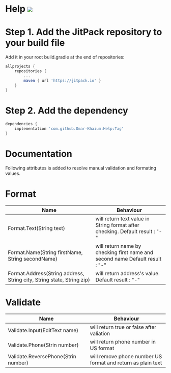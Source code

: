 # Help [![](https://jitpack.io/v/Omar-Khaium/Help.svg)](https://jitpack.io/#Omar-Khaium/Help)

# Step 1. Add the JitPack repository to your build file
Add it in your root build.gradle at the end of repositories:
```gradle
allprojects {
    repositories {
        ...
        maven { url 'https://jitpack.io' }
    }
}

```
# Step 2. Add the dependency
```gradle
dependencies {
    implementation 'com.github.Omar-Khaium:Help:Tag'
}
```

# Documentation
Following attributes is added to resolve manual validation and formating values.
# Format
Name | Behaviour
------------ | -------------
Format.Text(String text) | will return text value in String format after checking. Default result : "-"
Format.Name(String firstName, String secondName) | will return name by checking first name and second name Default result : "-"
Format.Address(String address, String city, String state, String zip) | will return address's value. Default result : "-"

# Validate
Name | Behaviour
------------ | -------------
Validate.Input(EditText name) | will return true or false after valiation
Validate.Phone(Strin number) | will return phone number in US  format
Validate.ReversePhone(Strin number) | will remove phone number US  format and return as plain text
